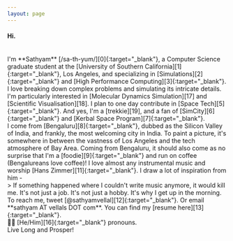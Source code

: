 ```yaml
---
layout: page
---
```


#### Hi.

<br/>
I'm **Sathyam** [/sa-th-yum/][0]{:target="_blank"}, a Computer Science graduate student at the [University of Southern California][1]{:target="_blank"}, Los Angeles, and specializing in [Simulations][2]{:target="_blank"} and [High Performance Computing][3]{:target="_blank"}. I love breaking down complex problems and simulating its intricate details. I'm particularly interested in [Molecular Dynamics Simulation][17] and [Scientific Visualisation][18]. I plan to one day contribute in [Space Tech][5]{:target="_blank"}. And yes, I'm a [trekkie][19], and a fan of [SimCity][6]{:target="_blank"} and [Kerbal Space Program][7]{:target="_blank"}.

<br/>
I come from [Bengaluru][8]{:target="_blank"}, dubbed as the Silicon Valley of India, and frankly, the most welcoming city in India. To paint a picture, it's somewhere in between the vastness of Los Angeles and the tech atmosphere of Bay Area. Coming from Bengaluru, it should also come as no surprise that I'm a [foodie][9]{:target="_blank"} and run on coffee (Bengalureans love coffee)! I love almost any instrumental music and worship [Hans Zimmer][11]{:target="_blank"}. I draw a lot of inspiration from him -

<br/>
> If something happened where I couldn't write music anymore, it would kill me. It's not just a job. It's not just a hobby. It's why I get up in the morning.

<br/>
To reach me, tweet [@sathyamvellal][12]{:target="_blank"}. Or email **sathyam AT vellals DOT com**. You can find my [resume here][13]{:target="_blank"}.

<br/>
🏳️‍🌈 [He/Him][16]{:target="_blank"} pronouns.

<br/>
Live Long and Prosper! <i class="fal fa-hand-spock"></i>

[0]: http://www.phonemicchart.com/
[1]: http://www.usc.edu/
[2]: https://en.wikipedia.org/wiki/Simulation
[3]: https://en.wikipedia.org/wiki/Supercomputer
[4]: https://github.com/sathyamvellal
[5]: https://en.wikipedia.org/wiki/Outline_of_space_technology
[6]: http://www.simcity.com/
[7]: https://kerbalspaceprogram.com/
[8]: https://en.wikipedia.org/wiki/Bangalore
[9]: https://en.wikipedia.org/wiki/Culture_of_Bangalore#Cuisine
[10]: https://en.wikipedia.org/wiki/Coffee
[11]: https://en.wikipedia.org/wiki/Hans_Zimmer
[12]: https://twitter.com/sathyamvellal
[13]: /resume
[14]: /resume-long
[15]: https://en.wikipedia.org/wiki/Agent-based_model
[16]: http://my.pronoun.is/he
[17]: https://en.wikipedia.org/wiki/Molecular_dynamics
[18]: https://en.wikipedia.org/wiki/Scientific_visualization
[19]: https://en.wikipedia.org/wiki/Trekkie
